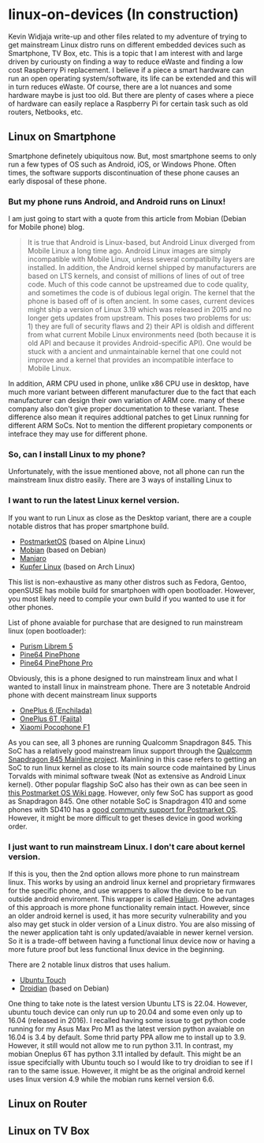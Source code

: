 # linux-on-devices (In construction)
Kevin Widjaja write-up and other files related to my adventure of trying to get mainstream Linux distro runs on different embedded devices such as Smartphone, TV Box, etc. This is a topic that I am interest with and large driven by curiousty on finding a way to reduce eWaste and finding a low cost Raspberry Pi replacement. I believe if a piece a smart hardware can run an open operating system/software, its life can be extended and this will in turn reduces eWaste. Of course, there are a lot nuances and some hardware maybe is just too old. But there are plenty of cases where a piece of hardware can easily replace a Raspberry Pi for certain task such as old routers, Netbooks, etc.

## Linux on Smartphone
Smartphone definetely ubiquitous now. But, most smartphone seems to only run a few types of OS such as Android, iOS, or Windows Phone. Often times, the software supports discontinuation of these phone causes an early disposal of these phone.

### But my phone runs Android, and Android runs on Linux!
I am just going to start with a quote from this article from Mobian (Debian for Mobile phone) blog.
>  It is true that Android is Linux-based, but Android Linux diverged from Mobile Linux a long time ago. Android Linux images are simply incompatible with Mobile Linux, unless several compatibilty layers are installed. In addition, the Android kernel shipped by manufacturers are based on LTS kernels, and consist of millions of lines of out of tree code. Much of this code cannot be upstreamed due to code quality, and sometimes the code is of dubious legal origin. The kernel that the phone is based off of is often ancient. In some cases, current devices might ship a version of Linux 3.19 which was released in 2015 and no longer gets updates from upstream. This poses two problems for us: 1) they are full of security flaws and 2) their API is oldish and different from what current Mobile Linux environments need (both because it is old API and because it provides Android-specific API). One would be stuck with a ancient and unmaintainable kernel that one could not improve and a kernel that provides an incompatible interface to Mobile Linux.

In addition, ARM CPU used in phone, unlike x86 CPU use in desktop, have much more variant between different manufacturer due to the fact that each manufacturer can design their own variation of ARM core. many of these company also don't give proper documentation to these variant. These difference also mean it requires addtional patches to get Linux running for different ARM SoCs. Not to mention the different propietary components or intefrace they may use for different phone.

### So, can I install Linux to my phone?

Unfortunately, with the issue mentioned above, not all phone can run the mainstream linux distro easily. There are 3 ways of installing Linux to

### I want to run the latest Linux kernel version.
If you want to run Linux as close as the Desktop variant, there are a couple notable distros that has proper smartphone build.
* [PostmarketOS](https://postmarketos.org/) (based on Alpine Linux)
* [Mobian](https://www.mobian.org/) (based on Debian)
* [Manjaro](https://manjaro.org/)
* [Kupfer Linux](https://kupfer.gitlab.io/) (based on Arch Linux)

This list is non-exhaustive as many other distros such as  Fedora, Gentoo, openSUSE has mobile build for smartphoen with open bootloader. However, you most likely need to compile your own build if you wanted to use it for other phones.

List of phone avaiable for purchase that are designed to run mainstream linux (open bootloader):
* [Purism Librem 5](https://puri.sm/products/librem-5/)
* [Pine64 PinePhone](https://www.pine64.org/pinephone/)
* [Pine64 PinePhone Pro](https://www.pine64.org/pinephonepro/)

Obviously, this is a phone designed to run mainstream linux and what I wanted to install linux in mainstream phone. There are 3 notetable Android phone with decent mainstream linux supports
* [OnePlus 6 (Enchilada)](https://www.gsmarena.com/oneplus_6-9109.php)
* [OnePlus 6T (Fajita)](https://www.gsmarena.com/oneplus_6t-9350.php)
* [Xiaomi Pocophone F1](https://www.gsmarena.com/xiaomi_pocophone_f1-9293.php)

As you can see, all 3 phones are running Qualcomm Snapdragon 845. This SoC has a relatively good mainstream linux support through the [Qualcomm Snapdragon 845 Mainline project](https://gitlab.com/sdm845-mainline/linux). Mainlining in this case refers to getting an SoC to run linux kernel as close to its main source code maintained by Linus Torvalds with minimal software tweak (Not as extensive as Android Linux kernel). Other popular flagship SoC also has their own as can bee seen in [this Postmarket OS Wiki page](https://wiki.postmarketos.org/wiki/Mainlining). However, only few SoC has support as good as Snapdragon 845. One other notable SoC is Snapdragon 410 and some phones with SD410 has a [good community support for Postmarket OS](https://wiki.postmarketos.org/wiki/Qualcomm_Snapdragon_410/412_(MSM8916)). However, it might be more difficult to get theses device in good working order.

### I just want to run mainstream Linux. I don't care about kernel version.

If this is you, then the 2nd option allows more phone to run mainstream linux. This works by using an android linux kernel and proprietary firmwares for the specific phone, and use wrappers to allow the device to be run outside android enviroment. This wrapper is called [Halium](https://en.wikipedia.org/wiki/Halium). One advantages of this approach is more phone functionality remain intact. However, since an older android kernel is used, it has more security vulnerability and you also may get stuck in older version of a Linux distro. You are also missing of the newer application taht is only updated/avaiable in newer kernel version. So it is a trade-off between having a functional linux device now or having a more future proof but less functional linux device in the beginning.

There are 2 notable linux distros that uses halium.
* [Ubuntu Touch](https://ubuntu-touch.io/)
* [Droidian](https://droidian.org/) (based on Debian)

One thing to take note is the latest version Ubuntu LTS is 22.04. However, ubuntu touch device can only run up to 20.04 and some even only up to 16.04 (released in 2016). I recalled having some issue to get python code running for my Asus Max Pro M1 as the latest version python avaiable on 16.04 is 3.4 by default. Some thrid party PPA allow me to install up to 3.9. However, it still would not allow me to run python 3.11. In contrast, my mobian Oneplus 6T has python 3.11 intalled by default. This might be an issue specifcially with Ubuntu touch so I would like to try droidian to see if I ran to the same issue. However, it might be as the original android kernel uses linux version 4.9 while the mobian runs kernel version 6.6.

## Linux on Router

## Linux on TV Box